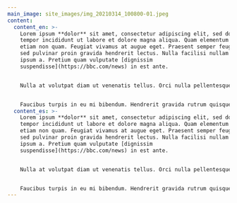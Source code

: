 ```yaml
---
main_image: site_images/img_20210314_100800-01.jpeg
content:
  content_en: >-
    Lorem ipsum **dolor** sit amet, consectetur adipiscing elit, sed do eiusmod
    tempor incididunt ut labore et dolore magna aliqua. Quam elementum pulvinar
    etiam non quam. Feugiat vivamus at augue eget. Praesent semper feugiat nibh
    sed pulvinar proin gravida hendrerit lectus. Nulla facilisi nullam vehicula
    ipsum a. Pretium quam vulputate [dignissim
    suspendisse](https://bbc.com/news) in est ante.


    Nulla at volutpat diam ut venenatis tellus. Orci nulla pellentesque dignissim enim sit. Sit amet mattis vulputate enim. Suscipit tellus mauris a diam maecenas sed enim ut. Id interdum velit laoreet id donec. Nisl pretium fusce id velit ut. Ullamcorper eget nulla facilisi etiam. Sagittis vitae et leo duis ut diam. Risus viverra adipiscing at in tellus integer feugiat scelerisque varius. Tristique senectus et netus et. Lorem dolor sed viverra ipsum nunc aliquet. Arcu felis bibendum ut tristique. Pretium fusce id velit ut tortor pretium viverra suspendisse potenti. Aliquet enim tortor at auctor urna nunc id cursus metus. Pharetra sit amet aliquam id diam maecenas.


    Faucibus turpis in eu mi bibendum. Hendrerit gravida rutrum quisque non tellus. Libero justo laoreet sit amet cursus sit. Metus vulputate eu scelerisque felis imperdiet proin. Lectus magna fringilla urna porttitor rhoncus dolor purus non enim. Pulvinar elementum integer enim neque volutpat. Feugiat vivamus at augue eget arcu dictum varius duis. Nibh tortor id aliquet lectus proin. Venenatis cras sed felis eget velit aliquet sagittis id. Molestie a iaculis at erat pellentesque adipiscing. Viverra suspendisse potenti nullam ac tortor vitae purus faucibus ornare.
  content_es: >-
    Lorem ipsum **dolor** sit amet, consectetur adipiscing elit, sed do eiusmod
    tempor incididunt ut labore et dolore magna aliqua. Quam elementum pulvinar
    etiam non quam. Feugiat vivamus at augue eget. Praesent semper feugiat nibh
    sed pulvinar proin gravida hendrerit lectus. Nulla facilisi nullam vehicula
    ipsum a. Pretium quam vulputate [dignissim
    suspendisse](https://bbc.com/news) in est ante.


    Nulla at volutpat diam ut venenatis tellus. Orci nulla pellentesque dignissim enim sit. Sit amet mattis vulputate enim. Suscipit tellus mauris a diam maecenas sed enim ut. Id interdum velit laoreet id donec. Nisl pretium fusce id velit ut. Ullamcorper eget nulla facilisi etiam. Sagittis vitae et leo duis ut diam. Risus viverra adipiscing at in tellus integer feugiat scelerisque varius. Tristique senectus et netus et. Lorem dolor sed viverra ipsum nunc aliquet. Arcu felis bibendum ut tristique. Pretium fusce id velit ut tortor pretium viverra suspendisse potenti. Aliquet enim tortor at auctor urna nunc id cursus metus. Pharetra sit amet aliquam id diam maecenas.


    Faucibus turpis in eu mi bibendum. Hendrerit gravida rutrum quisque non tellus. Libero justo laoreet sit amet cursus sit. Metus vulputate eu scelerisque felis imperdiet proin. Lectus magna fringilla urna porttitor rhoncus dolor purus non enim. Pulvinar elementum integer enim neque volutpat. Feugiat vivamus at augue eget arcu dictum varius duis. Nibh tortor id aliquet lectus proin. Venenatis cras sed felis eget velit aliquet sagittis id. Molestie a iaculis at erat pellentesque adipiscing. Viverra suspendisse potenti nullam ac tortor vitae purus faucibus ornare.
---
```

